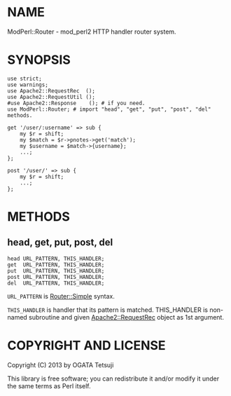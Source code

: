 # NAME

ModPerl::Router - mod\_perl2 HTTP handler router system.

# SYNOPSIS

    use strict;
    use warnings;
    use Apache2::RequestRec  ();
    use Apache2::RequestUtil ();
    #use Apache2::Response    (); # if you need.
    use ModPerl::Router; # import "head", "get", "put", "post", "del" methods.

    get '/user/:username' => sub {
        my $r = shift;
        my $match = $r->pnotes->get('match');
        my $username = $match->{username};
        ...;
    };

    post '/user/' => sub {
        my $r = shift;
        ...;
    };

# METHODS

## head, get, put, post, del

    head URL_PATTERN, THIS_HANDLER;
    get  URL_PATTERN, THIS_HANDLER;
    put  URL_PATTERN, THIS_HANDLER;
    post URL_PATTERN, THIS_HANDLER;
    del  URL_PATTERN, THIS_HANDLER;

`URL_PATTERN` is [Router::Simple](http://search.cpan.org/perldoc?Router::Simple) syntax.

`THIS_HANDLER` is handler that its pattern is matched.
THIS\_HANDLER is non-named subroutine and given [Apache2::RequestRec](http://search.cpan.org/perldoc?Apache2::RequestRec)
object as 1st argument.

# COPYRIGHT AND LICENSE

Copyright (C) 2013 by OGATA Tetsuji

This library is free software; you can redistribute it and/or modify
it under the same terms as Perl itself.
